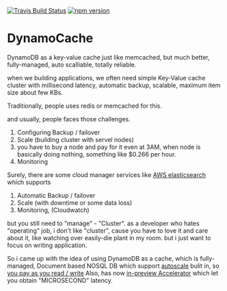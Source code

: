 [![Travis Build Status](https://travis-ci.org/breath103/dynamocache.svg?branch=master)](https://travis-ci.org/breath103/dynamocache)
[![npm version](https://badge.fury.io/js/dynamocache.svg)](https://badge.fury.io/js/dynamocache)

# DynamoCache
DynamoDB as a key-value cache just like memcached, but much better, fully-managed, auto scalliable, totally reliable.


when we building applications, we often need simple Key-Value cache cluster with millisecond latency, automatic backup, scalable, maximum item size about few KBs.

Traditionally, people uses redis or memcached for this.

and usually, people faces those challenges.
1. Configuring Backup / failover
2. Scale (building cluster with servel nodes)
3. you have to buy a node and pay for it even at 3AM, when node is basically doing nothing, something like $0.266 per hour.
4. Monitoring

Surely, there are some cloud manager services like [AWS elasticsearch](https://aws.amazon.com/elasticsearch-service/) which supports

1. Automatic Backup / failover
2. Scale (with downtime or some data loss)
3. Monitoring, (Cloudwatch)


but you still need to "manage" - "Cluster". as a developer who hates "operating" job, i don't like "cluster", cause you have to love it and care about it, like watching over easily-die plant in my room.
but i just want to focus on writing application.

So i came up with the idea of using DynamoDB as a cache, which is fully-managed, Document based NOSQL DB which support [autoscale](https://aws.amazon.com/blogs/aws/new-auto-scaling-for-amazon-dynamodb/) bulit in, so [you pay as you read / write](https://aws.amazon.com/dynamodb/pricing/)
Also, has now [in-preview Accelerator](https://aws.amazon.com/dynamodb/dax/) which let you obtain "MICROSECOND" latency.

